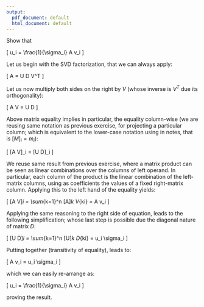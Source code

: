 ```yaml
---
output:
  pdf_document: default
  html_document: default
---
```

Show that 

\[
u_i = \frac{1}{\sigma_i} A v_i
\]

Let us begin with the SVD factorization, that we can always apply:

\[
A = U D V^T
\]

Let us now multiply both sides on the right by $V$ (whose inverse is $V^T$ due its orthogonality):

\[
A V  = U D 
\]

Above matrix equality implies in particular, the equality column-wise (we are reusing same notation as previous exercise, for projecting a particular column; which is equivalent to the lower-case notation using in notes, that is $[M]_i = m_i$):

\[
[A V]_i  = [U D]_i
\]

We reuse same result from previous exercise, where a matrix product can be seen as linear combinations over the columns of left operand. In particular, each column of the product is the linear combination of the left-matrix columns, using as coefficients the values of a fixed right-matrix column. Applying this to the left hand of the equality yields:

\[
[A V]_i  = \sum_{k=1}^n [A]_k V_{ki} = A v_i
\]

Applying the same reasoning to the right side of equation, leads to the following simplification; whose last step is possible due the diagonal nature of matrix $D$:

\[
[U D]_i = \sum_{k=1}^n [U]_k D_{ki} = u_i \sigma_i
\]

Putting together (transitivity of equality), leads to:

\[
A v_i = u_i \sigma_i
\]

which we can easily re-arrange as:

\[
u_i = \frac{1}{\sigma_i} A v_i
\]

proving the result.

